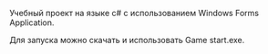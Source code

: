 Учебный проект на языке с# с использованием Windows Forms Application.

Для запуска можно скачать и использовать Game start.exe.
